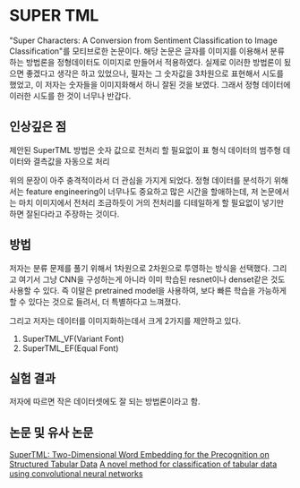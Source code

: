 # SUPER TML

[](./imgs/tabular_to_img.PNG)

"Super Characters: A Conversion from Sentiment Classification to Image Classification"를 모티브로한 논문이다. 
해당 논문은 글자를 이미지를 이용해서 분류하는 방법론을 정형데이터도 이미지로 만들어서 적용하였다. 
실제로 이러한 방법론이 됬으면 좋겠다고 생각은 하고 있었으나, 필자는 그 숫자값을 3차원으로 표현해서 시도를 했었고, 이 저자는 숫자들을 이미지화해서 하니 잘된 것을 보였다. 그래서 정형 데이터에 이러한 시도를 한 것이 너무나 반갑다.

## 인상깊은 점

제안된 SuperTML 방법은 숫자 값으로 전처리 할 필요없이 표 형식 데이터의 범주형 데이터와 결측값을 자동으로 처리

위의 문장이 아주 충격적이라서 더 관심을 가지게 되었다.
정형 데이터를 분석하기 위해서는 feature engineering이 너무나도 중요하고 많은 시간을 할애하는데, 저 논문에서는 마치 이미지에서 전처리 조금하듯이 거의 전처리를 디테일하게 할 필요없이 넣기만 하면 잘된다라고 주장하는 것이다. 

## 방법

저자는 분류 문제를 풀기 위해서 1차원으로 2차원으로 투영하는 방식을 선택했다. 그리고 여기서 그냥 CNN을 구성하는게 아니라 이미 학습된 resnet이나 denset같은 것도 사용할 수 있다. 즉 이말은 pretrained model을 사용하여, 보다 빠른 학습을 가능하게 할 수 있다는 것으로 들려서, 더 특별하다고 느껴졌다.

그리고 저자는 데이터를 이미지화하는데서 크게 2가지를 제안하고 있다.
1. SuperTML_VF(Variant Font)
2. SuperTML_EF(Equal Font)

[](./imgs/data2img.PNG)
[](./imgs/data2img_2.PNG)

## 실험 결과

저자에 따르면 작은 데이터셋에도 잘 되는 방법론이라고 함.

[]("./imgs/EXP.PNG")

## 논문 및 유사 논문

[SuperTML: Two-Dimensional Word Embedding for the Precognition on Structured Tabular Data](https://arxiv.org/abs/1903.06246)
[A novel method for classification of tabular data using convolutional neural networks](https://www.biorxiv.org/content/10.1101/2020.05.02.074203v1.full)
